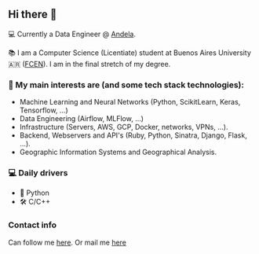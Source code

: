 ## Hi there 👋

💻 Currently a Data Engineer @ [Andela](https://www.andela.com/).

📚 I am a Computer Science (Licentiate) student at Buenos Aires University 🇦🇷 ([FCEN](http://dc.uba.ar/)). I am in the final stretch of my degree.

### 🔭 My main interests are (and some tech stack technologies): 
* Machine Learning and Neural Networks (Python, ScikitLearn, Keras, Tensorflow, ...)
* Data Engineering (Airflow, MLFlow, ...)
* Infrastructure (Servers, AWS, GCP, Docker, networks, VPNs, ...).
* Backend, Webservers and API's (Ruby, Python, Sinatra, Django, Flask, ...).
* Geographic Information Systems and Geographical Analysis.

### 💻 Daily drivers
* 🐍 Python
* 🛠 C/C++

### Contact info
Can follow me [here](https://twitter.com/pablolp99). Or mail me [here](mailto:pablo.lopesperera@gmail.com)
